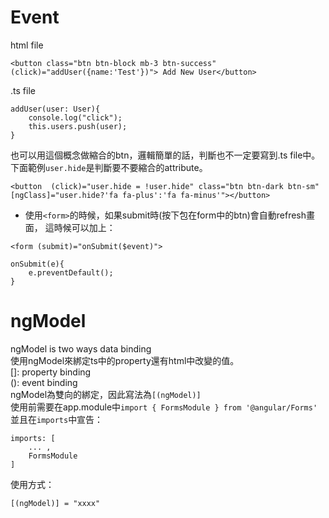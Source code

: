 # Event
html file  
```
<button class="btn btn-block mb-3 btn-success" (click)="addUser({name:'Test'})"> Add New User</button>
```

.ts file
```
addUser(user: User){
    console.log("click");
    this.users.push(user);
}
```

也可以用這個概念做縮合的btn，邏輯簡單的話，判斷也不一定要寫到.ts file中。
下面範例`user.hide`是判斷要不要縮合的attribute。
```
<button  (click)="user.hide = !user.hide" class="btn btn-dark btn-sm" [ngClass]="user.hide?'fa fa-plus':'fa fa-minus'"></button>
```

* 使用`<form>`的時候，如果submit時(按下包在form中的btn)會自動refresh畫面，
這時候可以加上：
```
<form (submit)="onSubmit($event)">
```
```
onSubmit(e){
    e.preventDefault();
}
```

# ngModel
ngModel is two ways data binding  
使用ngModel來綁定ts中的property還有html中改變的值。  
[]: property binding  
(): event binding  
ngModel為雙向的綁定，因此寫法為`[(ngModel)]`  
使用前需要在app.module中`import { FormsModule } from '@angular/Forms'`  
並且在`imports`中宣告：
```
imports: [
    ... ,
    FormsModule
]
 ```
 使用方式：
 ```
 [(ngModel)] = "xxxx"
 ```

